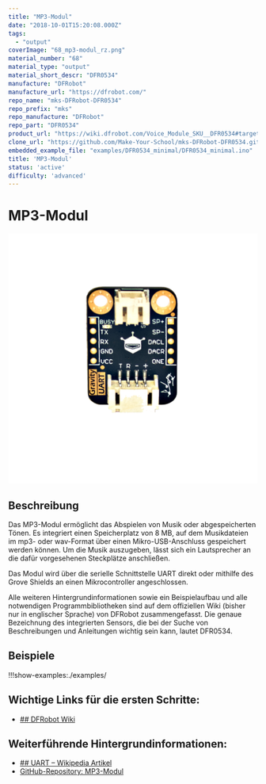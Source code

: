```yaml
---
title: "MP3-Modul"
date: "2018-10-01T15:20:08.000Z"
tags: 
  - "output"
coverImage: "68_mp3-modul_rz.png"
material_number: "68"
material_type: "output"
material_short_descr: "DFR0534"
manufacture: "DFRobot"
manufacture_url: "https://dfrobot.com/"
repo_name: "mks-DFRobot-DFR0534"
repo_prefix: "mks"
repo_manufacture: "DFRobot"
repo_part: "DFR0534"
product_url: "https://wiki.dfrobot.com/Voice_Module_SKU__DFR0534#target_0"
clone_url: "https://github.com/Make-Your-School/mks-DFRobot-DFR0534.git"
embedded_example_file: "examples/DFR0534_minimal/DFR0534_minimal.ino"
title: 'MP3-Modul'
status: 'active'
difficulty: 'advanced'
---
```



# MP3-Modul

![MP3-Modul](./68_mp3-modul_rz.png)

## Beschreibung
Das MP3-Modul ermöglicht das Abspielen von Musik oder abgespeicherten Tönen. Es integriert einen Speicherplatz von 8 MB, auf dem Musikdateien im mp3- oder wav-Format über einen Mikro-USB-Anschluss gespeichert werden können. Um die Musik auszugeben, lässt sich ein Lautsprecher an die dafür vorgesehenen Steckplätze anschließen.

Das Modul wird über die serielle Schnittstelle UART direkt oder mithilfe des Grove Shields an einen Mikrocontroller angeschlossen.

Alle weiteren Hintergrundinformationen sowie ein Beispielaufbau und alle notwendigen Programmbibliotheken sind auf dem offiziellen Wiki (bisher nur in englischer Sprache) von DFRobot zusammengefasst. Die genaue Bezeichnung des integrierten Sensors, die bei der Suche von Beschreibungen und Anleitungen wichtig sein kann, lautet DFR0534.



## Beispiele

!!!show-examples:./examples/



<!-- infolist -->

## Wichtige Links für die ersten Schritte:

- [## DFRobot Wiki](https://wiki.dfrobot.com/Voice_Module_SKU__DFR0534#target_0)

## Weiterführende Hintergrundinformationen:

- [## UART – Wikipedia Artikel](https://de.wikipedia.org/wiki/Universal_Asynchronous_Receiver_Transmitter)
- [GitHub-Repository: MP3-Modul](https://github.com/s-light/MYS__68-MP3-Modul/blob/master/DFR0534/README.md)



